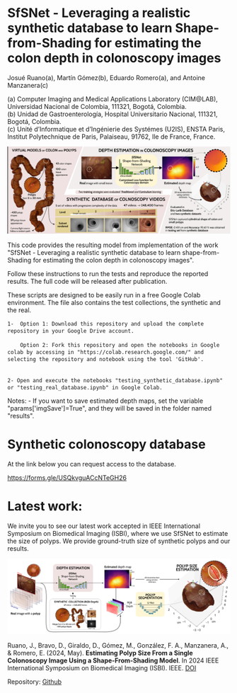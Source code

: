 # SfSNet - Leveraging a realistic synthetic database to learn Shape-from-Shading for estimating the colon depth in colonoscopy images

Josué Ruano(a), Martín Gómez(b), Eduardo Romero(a), and Antoine Manzanera(c)

(a) Computer Imaging and Medical Applications Laboratory (CIM@LAB), Universidad Nacional de Colombia, 111321, Bogotá, Colombia.<br>
(b) Unidad de Gastroenterología, Hospital Universitario Nacional, 111321, Bogotá, Colombia.<br>
(c) Unité d’Informatique et d’Ingénierie des Systémes (U2IS), ENSTA Paris, Institut Polytechnique de Paris, Palaiseau, 91762, Ile de France, France.

<img src="graphical_abstract.png?raw=True" width="800px" style="margin:0px 0px"/>

This code provides the resulting model from implementation of the work "SfSNet - Leveraging a realistic synthetic database to learn shape-from-Shading for estimating the colon depth in colonoscopy images".

Follow these instructions to run the tests and reproduce the reported results. The full code will be released after publication. 

These scripts are designed to be easily run in a free Google Colab environment. The file also contains the test collections, the synthetic and the real.

	1-  Option 1: Download this repository and upload the complete repository in your Google Drive account.

        Option 2: Fork this repository and open the notebooks in Google colab by accessing in "https://colab.research.google.com/" and selecting the repository and notebook using the tool 'GitHub'.


	2- Open and execute the notebooks "testing_synthetic_database.ipynb" or "testing_real_database.ipynb" in Google Colab.


Notes:
	- If you want to save estimated depth maps, set the variable "params['imgSave']=True", and they will be saved in the folder named "results".




# Synthetic colonoscopy database

At the link below you can request access to the database.

https://forms.gle/USQkvguACcNTeGH26

# Latest work:

We invite you to see our latest work accepted in IEEE International Symposium on Biomedical Imaging (ISBI), where we use SfSNet to estimate the size of polyps. We provide ground-truth size of synthetic polyps and our results.

<img src="polyp_size_pipeline.png?raw=True" width="800px" style="margin:0px 0px"/>

Ruano, J., Bravo, D., Giraldo, D., Gómez, M., González, F. A., Manzanera, A., & Romero, E. (2024, May). __Estimating Polyp Size From a Single Colonoscopy Image Using a Shape-From-Shading Model__. In 2024 IEEE International Symposium on Biomedical Imaging (ISBI). IEEE. [DOI](https://doi.org/10.1109/ISBI56570.2024.10635358)

Repository: [Github](https://github.com/jaruanob/PolypSizeEstimation_SfSNet) 
